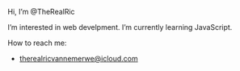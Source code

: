   Hi, I’m @TheRealRic
  
  I’m interested in web develpment.
  I’m currently learning JavaScript.
  
  How to reach me:
- therealricvannemerwe@icloud.com

<!---
TheRealRicVDM/TheRealRicVDM is a ✨ special ✨ repository because its `README.md` (this file) appears on your GitHub profile.
You can click the Preview link to take a look at your changes.
--->
